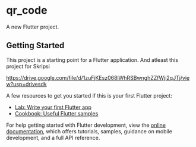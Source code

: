 # qr_code

A new Flutter project.

## Getting Started

This project is a starting point for a Flutter application.
And atleast this project for Skripsi



https://drive.google.com/file/d/1zuFjKEsz068lWhRSBwnghZZfWji2qJTj/view?usp=drivesdk









A few resources to get you started if this is your first Flutter project:

- [Lab: Write your first Flutter app](https://docs.flutter.dev/get-started/codelab)
- [Cookbook: Useful Flutter samples](https://docs.flutter.dev/cookbook)

For help getting started with Flutter development, view the
[online documentation](https://docs.flutter.dev/), which offers tutorials,
samples, guidance on mobile development, and a full API reference.

